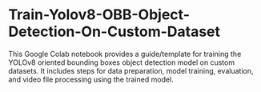 # Train-Yolov8-OBB-Object-Detection-On-Custom-Dataset
This Google Colab notebook provides a guide/template for training the YOLOv8 oriented bounding boxes object detection model on custom datasets. It includes steps for data preparation, model training, evaluation, and video file processing using the trained model.
